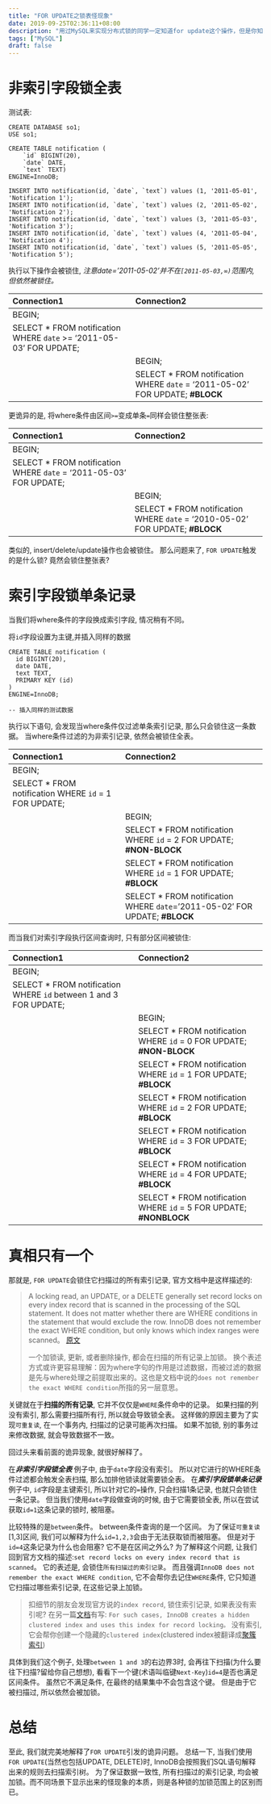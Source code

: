 ```yaml
---
title: "FOR UPDATE之锁表怪现象"
date: 2019-09-25T02:36:11+08:00
description: "用过MySQL来实现分布式锁的同学一定知道for update这个操作，但是你知道for update一次会锁住多少数据？单条？全表？还是部分？"
tags: ["MySQL"]
draft: false
---
```


# 非索引字段锁全表

测试表:

```mysql
CREATE DATABASE so1;
USE so1;

CREATE TABLE notification (
    `id` BIGINT(20), 
    `date` DATE, 
    `text` TEXT) 
ENGINE=InnoDB;

INSERT INTO notification(id, `date`, `text`) values (1, '2011-05-01', 'Notification 1');
INSERT INTO notification(id, `date`, `text`) values (2, '2011-05-02', 'Notification 2');
INSERT INTO notification(id, `date`, `text`) values (3, '2011-05-03', 'Notification 3');
INSERT INTO notification(id, `date`, `text`) values (4, '2011-05-04', 'Notification 4');
INSERT INTO notification(id, `date`, `text`) values (5, '2011-05-05', 'Notification 5');
```

执行以下操作会被锁住, *注意date=’2011-05-02’并不在`[2011-05-03,∞)`范围内, 但依然被锁住。*

| Connection1                                                  | Connection2                                                  |
| :----------------------------------------------------------- | :----------------------------------------------------------- |
| BEGIN;                                                       |                                                              |
| SELECT * FROM notification WHERE `date` >= ‘2011-05-03’ FOR UPDATE; |                                                              |
|                                                              | BEGIN;                                                       |
|                                                              | SELECT * FROM notification WHERE `date` = ‘2011-05-02’ FOR UPDATE; **#BLOCK** |

更诡异的是, 将where条件由区间`>=`变成单条`=`同样会锁住整张表:

| Connection1                                                  | Connection2                                                  |
| :----------------------------------------------------------- | :----------------------------------------------------------- |
| BEGIN;                                                       |                                                              |
| SELECT * FROM notification WHERE `date` = ‘2011-05-03’ FOR UPDATE; |                                                              |
|                                                              | BEGIN;                                                       |
|                                                              | SELECT * FROM notification WHERE `date` = ‘2010-05-02’ FOR UPDATE; **#BLOCK** |

类似的, insert/delete/update操作也会被锁住。 那么问题来了, `FOR UPDATE`触发的是什么锁? 竟然会锁住整张表?



# 索引字段锁单条记录

当我们将where条件的字段换成索引字段, 情况稍有不同。

将`id`字段设置为主键,并插入同样的数据

```mysql
CREATE TABLE notification (
  id BIGINT(20),
  date DATE,
  text TEXT,
  PRIMARY KEY (id)
)
ENGINE=InnoDB;

-- 插入同样的测试数据
```

执行以下语句, 会发现当where条件仅过滤单条索引记录, 那么只会锁住这一条数据。 当where条件过滤的为非索引记录, 依然会被锁住全表。

| Connection1                                           | Connection2                                                  |
| :---------------------------------------------------- | :----------------------------------------------------------- |
| BEGIN;                                                |                                                              |
| SELECT * FROM notification WHERE `id` = 1 FOR UPDATE; |                                                              |
|                                                       | BEGIN;                                                       |
|                                                       | SELECT * FROM notification WHERE `id` = 2 FOR UPDATE; **#NON-BLOCK** |
|                                                       | SELECT * FROM notification WHERE `id` = 1 FOR UPDATE; **#BLOCK** |
|                                                       | SELECT * FROM notification WHERE `date`=’2011-05-02′ FOR UPDATE; **#BLOCK** |

而当我们对索引字段执行区间查询时, 只有部分区间被锁住:

| Connection1                                                  | Connection2                                                  |
| :----------------------------------------------------------- | :----------------------------------------------------------- |
| BEGIN;                                                       |                                                              |
| SELECT * FROM notification WHERE `id` between 1 and 3 FOR UPDATE; |                                                              |
|                                                              | BEGIN;                                                       |
|                                                              | SELECT * FROM notification WHERE `id` = 0 FOR UPDATE; **#NON-BLOCK** |
|                                                              | SELECT * FROM notification WHERE `id` = 1 FOR UPDATE; **#BLOCK** |
|                                                              | SELECT * FROM notification WHERE `id` = 2 FOR UPDATE; **#BLOCK** |
|                                                              | SELECT * FROM notification WHERE `id` = 3 FOR UPDATE; **#BLOCK** |
|                                                              | SELECT * FROM notification WHERE `id` = 4 FOR UPDATE; **#BLOCK** |
|                                                              | SELECT * FROM notification WHERE `id` = 5 FOR UPDATE; **#NONBLOCK** |

# 真相只有一个

那就是, `FOR UPDATE`会锁住它扫描过的所有索引记录, 官方文档中是这样描述的:

> A locking read, an UPDATE, or a DELETE generally set record locks on every index record that is scanned in the processing of the SQL statement.  It does not matter whether there are WHERE conditions in the statement that would exclude the row. InnoDB does not remember the exact WHERE condition, but only knows which index ranges were scanned。 [原文](https://dev。mysql。com/doc/refman/5。7/en/innodb-locks-set。html)
>
> 一个加锁读, 更新, 或者删除操作, 都会在扫描的所有记录上加锁。 换个表述方式或许更容易理解：因为where字句的作用是过滤数据，而被过滤的数据是先与where处理之前提取出来的。这也是文档中说的`does not remember the exact WHERE condition`所指的另一层意思。

关键就在于**扫描的所有记录**, 它并不仅仅是`WHERE`条件命中的记录。 如果扫描的列没有索引, 那么需要扫描所有行, 所以就会导致锁全表。 这样做的原因主要为了实现`可重复读`, 在一个事务内, 扫描过的记录可能再次扫描。 如果不加锁, 别的事务过来修改数据, 就会导致数据不一致。

回过头来看前面的诡异现象, 就很好解释了。

在***非索引字段锁全表*** 例子中, 由于`date`字段没有索引。 所以对它进行的WHERE条件过滤都会触发全表扫描, 那么加排他锁读就需要锁全表。
在***索引字段锁单条记录*** 例子中, `id`字段是主键索引, 所以针对它的`=`操作, 只会扫描1条记录, 也就只会锁住一条记录。 但当我们使用`date`字段做查询的时候, 由于它需要锁全表, 所以在尝试获取`id=1`这条记录的锁时, 被阻塞。

比较特殊的是`between`条件。 between条件查询的是一个区间。 为了保证`可重复读`[1,3]区间, 我们可以解释为什么`id=1,2,3`会由于无法获取锁而被阻塞。 但是对于`id=4`这条记录为什么也会阻塞? 它不是在区间之外么?
为了解释这个问题, 让我们回到官方文档的描述:`set record locks on every index record that is scanned`。 它的表述是, 会锁住`所有扫描过的索引记录`。 而且强调`InnoDB does not remember the exact WHERE condition`, 它不会帮你去记住`WHERE`条件, 它只知道它扫描过哪些索引记录, 在这些记录上加锁。

> 扣细节的朋友会发现官方说的`index record`, 锁住索引记录, 如果表没有索引呢? 在另一篇[文档](https://dev。mysql。com/doc/refman/5。7/en/innodb-locking。html#innodb-record-locks)有写: `For such cases, InnoDB creates a hidden clustered index and uses this index for record locking。` 没有索引, 它会帮你创建一个隐藏的`clustered index`(clustered index被翻译成[聚簇索引](https://dev.mysql.com/doc/refman/5.7/en/innodb-index-types.html))

具体到我们这个例子, 处理`between 1 and 3`的右边界3时, 会再往下扫描(为什么要往下扫描?留给你自己想想), 看看下一个键(术语叫临键`Next-Key`)`id=4`是否也满足区间条件。 虽然它不满足条件, 在最终的结果集中不会包含这个键。 但是由于它被扫描过, 所以依然会被加锁。

# 总结

至此, 我们就完美地解释了`FOR UPDATE`引发的诡异问题。 总结一下, 当我们使用`FOR UPDATE`(当然也包括UPDATE, DELETE)时, InnoDB会按照我们SQL语句解释出来的规则去扫描索引树。 为了保证数据一致性, 所有扫描过的索引记录, 均会被加锁。而不同场景下显示出来的怪现象的本质，则是各种锁的加锁范围上的区别而已。

